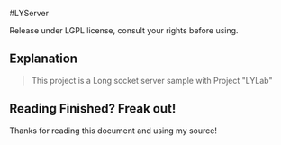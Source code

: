 #LYServer

Release under LGPL license, consult your rights before using.

## Explanation
>
>This project is a Long socket server sample with Project "LYLab"
>

## Reading Finished? Freak out!
Thanks for reading this document and using my source!